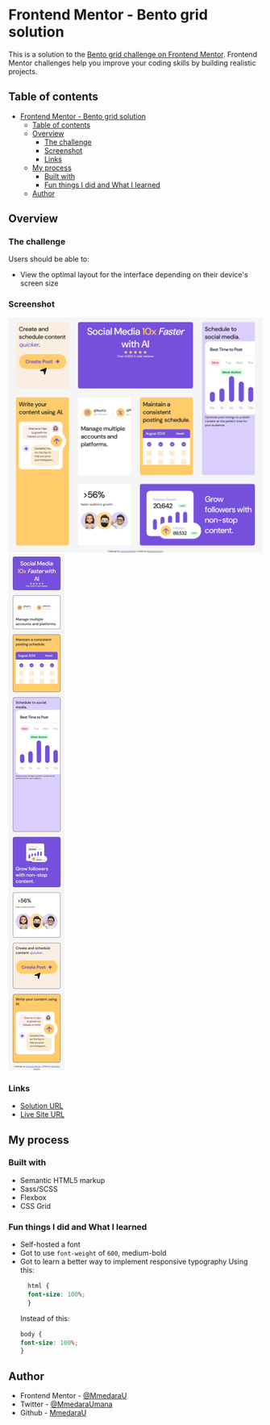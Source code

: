 # Frontend Mentor - Bento grid solution

This is a solution to the [Bento grid challenge on Frontend Mentor](https://www.frontendmentor.io/challenges/bento-grid-RMydElrlOj). Frontend Mentor challenges help you improve your coding skills by building realistic projects. 

## Table of contents

- [Frontend Mentor - Bento grid solution](#frontend-mentor---bento-grid-solution)
  - [Table of contents](#table-of-contents)
  - [Overview](#overview)
    - [The challenge](#the-challenge)
    - [Screenshot](#screenshot)
    - [Links](#links)
  - [My process](#my-process)
    - [Built with](#built-with)
    - [Fun things I did and What I learned](#fun-things-i-did-and-what-i-learned)
  - [Author](#author)


## Overview

### The challenge

Users should be able to:

- View the optimal layout for the interface depending on their device's screen size

### Screenshot

![Desktop View](assets/images/desktop-view.png)
![Mobile View](assets/images/mobile-view.png)


### Links

- [Solution URL](https://www.frontendmentor.io/solutions/bento-grid-using-css-grid-and-flexbox-f8AGcLte3_)
- [Live Site URL](https://mmedarau.github.io/bento-grid/)

## My process

### Built with

- Semantic HTML5 markup
- Sass/SCSS
- Flexbox
- CSS Grid


### Fun things I did and What I learned
* Self-hosted a font
* Got to use `font-weight` of `600`, medium-bold
* Got to learn a better way to implement responsive typography
  Using this:
  ```css
    html {
    font-size: 100%;
    }
  ```
  Instead of this:
    ```css
    body {
    font-size: 100%;
    }
  ```

## Author

- Frontend Mentor - [@MmedaraU](https://www.frontendmentor.io/profile/MmedaraU)
- Twitter - [@MmedaraUmana](https://twitter.com/MmedaraUmana)
- Github - [MmedaraU](https://github.com/MmedaraU)